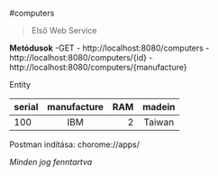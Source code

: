 #computers

>Első Web Service

**Metódusok**
-GET
    - http://localhost:8080/computers
    - http://localhost:8080/computers/{id}
    - http://localhost:8080/computers/{manufacture}

Entity

| serial | manufacture | RAM | madein |
|:----|:----:|----:|:----:| 
|100|IBM|2|Taiwan|

Postman indítása: chorome://apps/

*Minden jog fenntartva*

    
